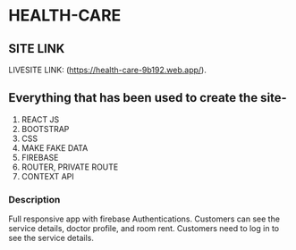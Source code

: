 # HEALTH-CARE

## SITE LINK

LIVESITE LINK: (https://health-care-9b192.web.app/).

## Everything that has been used to create the site-

1. REACT JS
2. BOOTSTRAP
3. CSS
4. MAKE FAKE DATA
5. FIREBASE
6. ROUTER, PRIVATE ROUTE
7. CONTEXT API

### Description
Full responsive app with firebase Authentications. Customers can see the service details, doctor profile, and room rent. Customers need to log in to see the service details.
